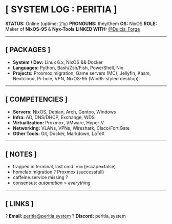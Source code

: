 # \[ SYSTEM LOG : PERITIA ]

**STATUS:**  Online (uptime: 21y)
**PRONOUNS:** they/them
**OS:** NixOS
**ROLE:** Maker of **NixOS-95** & **Nyx-Tools**
**LINKED WITH:** [@Dulcis_Forge](https://github.com/DulcisForge)

---

## \[ PACKAGES ]

* **System / Dev:** Linux 6.x, NixOS && Docker
* **Languages:** Python, Bash/Zsh/Fish, PowerShell, Nix
* **Projects:** Proxmox migration, Game servers (MC), Jellyfin, Kasm, Nextcloud, Pi-hole, VPN, NixOS-95 (Win95-styled desktop)

---

## \[ COMPETENCIES ]

* **Servers:** NixOS, Debian, Arch, Gentoo, Windows
* **Infra:** AD, DNS/DHCP, Exchange, WDS
* **Virtualization:** Proxmox, VMware, Hyper-V
* **Networking:** VLANs, VPNs, Wireshark, Cisco/FortiGate
* **Other Tools:** Git, Docker, Markdown, LaTeX

---

## \[ NOTES ]

* trapped in terminal, last cmd: `vim` (escape=false)
* homelab migration ? Proxmox (successfull)
* caffeine.service missing ?
* consensus: *automation > everything*

---

## \[ LINKS ]

? **Email:** [peritia@peritia.system](mailto:peritia@peritia.system)
? **Discord:** peritia\_system
